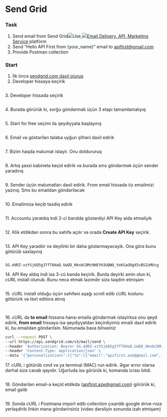 # Send Grid

### Task

1. Send email from Send Grid![](https://lh3.googleusercontent.com/lSgvDdKBAfhaLAprpzEFQz-nRPHW6nc4lknhawhorIwVxKcMJKagcOgOwSEGfg6MIDyV\_aOiUeXiwWy5g6Yx9J8WmDGSVhVCQYNVSgCTb9MznUbEUoZUUHHImVEc0KdUVY9iNlHM-Q4Co6-CC2YwRgazL0K8P7WgE7Sd0uQ1nVJRlCZgS6-kqpYs5o9w8w)Use[ ![](https://lh3.googleusercontent.com/lSgvDdKBAfhaLAprpzEFQz-nRPHW6nc4lknhawhorIwVxKcMJKagcOgOwSEGfg6MIDyV\_aOiUeXiwWy5g6Yx9J8WmDGSVhVCQYNVSgCTb9MznUbEUoZUUHHImVEc0KdUVY9iNlHM-Q4Co6-CC2YwRgazL0K8P7WgE7Sd0uQ1nVJRlCZgS6-kqpYs5o9w8w)Email Delivery, API, Marketing Service](https://sendgrid.com/) platform
2. Send “Hello API First from {your\_name}” email to apifirst@gmail.com
3. Provide Postman collection

### Start

1. İlk öncə [sendgrid.com daxil oluruq](https://sendgrid.com/)
2. Developer hissəyə keçirik

<figure><img src=".gitbook/assets/image (7).png" alt=""><figcaption></figcaption></figure>

3\. Developer hissədə seçirik

<figure><img src=".gitbook/assets/image (16).png" alt=""><figcaption></figcaption></figure>

4\. Burada görürük ki, sorğu göndərmək üçün 3 etapı tamamlamalıyıq

<figure><img src=".gitbook/assets/image (2) (1).png" alt=""><figcaption></figcaption></figure>

5\. Start for free seçimi ilə qeydiyyata başlayırıq

<figure><img src=".gitbook/assets/image (5) (1).png" alt=""><figcaption></figcaption></figure>

6\. Email və göstərilən tələbə uyğun şifrəni daxil edirik

<figure><img src=".gitbook/assets/image (4).png" alt=""><figcaption></figcaption></figure>

&#x20;

7\. Bizim haqda məlumat istəyir. Onu doldururuq

<figure><img src=".gitbook/assets/image (18).png" alt=""><figcaption></figcaption></figure>

8\. Artıq şəxsi kabinetə keçid edirik və burada sms göndərmək üçün sender yaradırıq

<figure><img src=".gitbook/assets/image (1) (1).png" alt=""><figcaption></figcaption></figure>

9\. Sender üçün məlumatları daxil edirik. From email hissədə öz emailmizi yazırıq. Sms bu emaildən göndəriləcək

<figure><img src=".gitbook/assets/image (13) (1).png" alt=""><figcaption></figcaption></figure>

10\. Emailimizə keçib təsdiq edirik

<figure><img src=".gitbook/assets/image (3) (1).png" alt=""><figcaption></figcaption></figure>

11\. Accountu yaratdıq indi 2-ci bənddə göstərdiyi API Key əldə etməliyik

<figure><img src=".gitbook/assets/image (8).png" alt=""><figcaption></figcaption></figure>

12\. Klik etdikdən sonra bu səhifə açılır və orada **Create API Key** seçirik.

<figure><img src=".gitbook/assets/image (9).png" alt=""><figcaption></figcaption></figure>

13\. API Key yaradılır və deyilirki bir daha göstərməyəcəyik. Ona görə bunu götürüb saxlayırıq

<figure><img src=".gitbook/assets/image (17).png" alt=""><figcaption></figcaption></figure>

```
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
```

14\. API Key aldıq indi isə 3-cü bəndə keçirik. Burda deyirki əmin olun ki, cURL install olunub. Bunu necə etmək lazımdır sizə təqdim etmişəm

<figure><img src=".gitbook/assets/image (6).png" alt=""><figcaption></figcaption></figure>

15\. cURL install olduğu üçün səhifəni aşağı scroll edib cURL kodunu götürürk və text editora atırıq

<figure><img src=".gitbook/assets/image (12) (1).png" alt=""><figcaption></figcaption></figure>

<figure><img src=".gitbook/assets/image (11).png" alt=""><figcaption></figcaption></figure>

16\. cURL də **to email** hissənə hansı emailə göndərmək istəyirksə onu qeyd edirik, **from email** hissəyə isə qeydiyyatdan keçirdiyimiz emaili daxil edirik ki, bu emaildən göndərilsin. Nümunədə baxa bilrəsiniz

```bash
curl --request POST \
--url https://api.sendgrid.com/v3/mail/send \
--header 'Authorization: Bearer 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' \
--header 'Content-Type: application/json' \
--data '{"personalizations":[{"to":[{"email":"apifirst.aze@gmail.com","name":"API First"}],"subject":"Sample email"}],"content": [{"type": "text/plain", "value": "Hello from Inci"}],"from":{"email":"digitfins@gmail.com","name":"Emil Abbasov"},"reply_to":{"email":"digitfins.aze@egmail.com","name":"Inci"}}'
```

17\. cURL i götürüb cmd və ya terminal (MAC) run edirik. Əgər error olarsa dərhal sizə cavab qayıdır. Uğurluda isə görürük ki, komanda icrası bitdi.

<figure><img src=".gitbook/assets/image (14).png" alt=""><figcaption></figcaption></figure>

18\. Göndərilən email-ə keçid etdikdə (apifirst.aze@gmail.com) görürük ki, email gəlib

<figure><img src=".gitbook/assets/image (15).png" alt=""><figcaption></figcaption></figure>

19\. Sonda cURL i Postmana import edib collection çıxardıb google drive-nıza yerləşdirib linkin mənə göndərirsiniz (video dərsliyin sonunda izah etmişəm)
